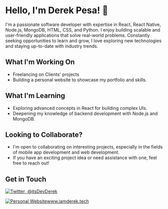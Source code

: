# Hello, I'm Derek Pesa! 👋

I'm a passionate software developer with expertise in React, React Native, Node.js, MongoDB, HTML, CSS, and Python. I enjoy building scalable and user-friendly applications that solve real-world problems. Constantly seeking opportunities to learn and grow, I love exploring new technologies and staying up-to-date with industry trends.

## What I'm Working On

<!-- - Currently developing a React Native mobile app for task management. -->
- Freelancing on Clients' projects
- Building a personal website to showcase my portfolio and skills.
<!-- - Contributing to open-source projects to collaborate with the community. -->

## What I'm Learning

- Exploring advanced concepts in React for building complex UIs.
- Deepening my knowledge of backend development with Node.js and MongoDB.
<!-- - Diving into data analysis and visualization using Python. -->

## Looking to Collaborate?

- I'm open to collaborating on interesting projects, especially in the fields of mobile app development and web development.
- If you have an exciting project idea or need assistance with one, feel free to reach out!

## Get in Touch

[![Twitter](https://img.icons8.com/color/48/000000/twitter--v2.png), @itsDevDerek](https://twitter.com/itsdevderek)
<!-- [![LinkedIn](https://img.icons8.com/color/48/000000/linkedin.png)](https://www.linkedin.com/in/your-profile) -->
[![Personal Website](https://img.icons8.com/color/48/000000/domain--v1.png)](https://www.iamderek.tech)www.iamderek.tech

